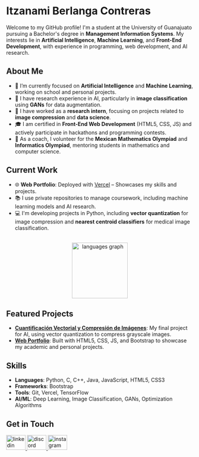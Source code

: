 # Itzanami Berlanga Contreras

Welcome to my GitHub profile! I'm a student at the University of Guanajuato pursuing a Bachelor's degree in **Management Information Systems**. My interests lie in **Artificial Intelligence**, **Machine Learning**, and **Front-End Development**, with experience in programming, web development, and AI research. 

## About Me

- 🌱 I’m currently focused on **Artificial Intelligence** and **Machine Learning**, working on school and personal projects.
- 🔬 I have research experience in AI, particularly in **image classification** using **GANs** for data augmentation.
- 💼 I have worked as a **research intern**, focusing on projects related to **image compression** and **data science**.
- 🎓 I am certified in **Front-End Web Development** (HTML5, CSS, JS) and actively participate in hackathons and programming contests.
- 🏅 As a coach, I volunteer for the **Mexican Mathematics Olympiad** and **Informatics Olympiad**, mentoring students in mathematics and computer science.

## Current Work

- 🌐 **Web Portfolio**: Deployed with [Vercel](https://tecnolochicas-pro-2024-itzanami-berlangas-projects.vercel.app/) – Showcases my skills and projects.
- 📚 I use private repositories to manage coursework, including machine learning models and AI research.
- 💻 I'm developing projects in Python, including **vector quantization** for image compression and **nearest centroid classifiers** for medical image classification.

<br clear="both">

<div align="center">
  <img src="https://github-readme-stats.vercel.app/api/top-langs?username=Pizzanami&locale=en&hide_title=false&layout=compact&card_width=320&langs_count=5&theme=github_dark&hide_border=true" height="150" alt="languages graph"  />
</div>


## Featured Projects

- **[Cuantificación Vectorial y Compresión de Imágenes](https://github.com/Pizzanami/CuantificacionVectorial_CompresionImagenes)**: My final project for AI, using vector quantization to compress grayscale images.
- **[Web Portfolio](https://github.com/Pizzanami/Portafolio)**: Built with HTML5, CSS, JS, and Bootstrap to showcase my academic and personal projects.

## Skills

- **Languages**: Python, C, C++, Java, JavaScript, HTML5, CSS3
- **Frameworks**: Bootstrap
- **Tools**: Git, Vercel, TensorFlow
- **AI/ML**: Deep Learning, Image Classification, GANs, Optimization Algorithms

## Get in Touch

<div align="left">
  <a href="https://www.linkedin.com/in/itzanami-berlanga/?locale=en_US" target="_blank">
    <img src="https://raw.githubusercontent.com/maurodesouza/profile-readme-generator/master/src/assets/icons/social/linkedin/default.svg" width="52" height="40" alt="linkedin logo"  />
  </a>
  <a href="https://discordapp.com/users/pizzanami" target="_blank">
    <img src="https://raw.githubusercontent.com/maurodesouza/profile-readme-generator/master/src/assets/icons/social/discord/default.svg" width="52" height="40" alt="discord logo"  />
  </a>
  <a href="https://www.instagram.com/pitzanami/" target="_blank">
    <img src="https://raw.githubusercontent.com/maurodesouza/profile-readme-generator/master/src/assets/icons/social/instagram/default.svg" width="52" height="40" alt="instagram logo"  />
  </a>
</div>
